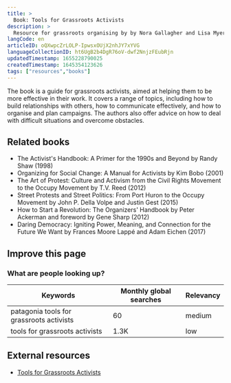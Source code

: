 ```yaml
---
title: >
  Book: Tools for Grassroots Activists
description: >
  Resource for grassroots organising by by Nora Gallagher and Lisa Myers
langCode: en
articleID: oQXwpcZrLOLP-IpwsxOUjX2nhJY7xYVG
languageCollectionID: ht6UgB2b4DgR76oV-dwf2NnjzFEubRjn
updatedTimestamp: 1655228790025
createdTimestamp: 1645354123626
tags: ["resources","books"]
---
```


The book is a guide for grassroots activists, aimed at helping them to be more effective in their work. It covers a range of topics, including how to build relationships with others, how to communicate effectively, and how to organise and plan campaigns. The authors also offer advice on how to deal with difficult situations and overcome obstacles.

## Related books

-   The Activist's Handbook: A Primer for the 1990s and Beyond by Randy Shaw (1998)
-   Organizing for Social Change: A Manual for Activists by Kim Bobo (2001)
-   The Art of Protest: Culture and Activism from the Civil Rights Movement to the Occupy Movement by T.V. Reed (2012)
-   Street Protests and Street Politics: From Port Huron to the Occupy Movement by John P. Della Volpe and Justin Gest (2015)
-   How to Start a Revolution: The Organizers' Handbook by Peter Ackerman and foreword by Gene Sharp (2012)
-   Daring Democracy: Igniting Power, Meaning, and Connection for the Future We Want by Frances Moore Lappé and Adam Eichen (2017)

## Improve this page

### What are people looking up?

<div><table><thead><tr><th>Keywords</th><th>Monthly global searches</th><th>Relevancy</th></tr></thead><tbody><tr><td>patagonia tools for grassroots activists</td><td>60</td><td>medium</td></tr><tr><td>tools for grassroots activists</td><td>1.3K</td><td>low</td></tr></tbody></table></div>

## External resources

-   [Tools for Grassroots Activists](https://www.patagonia.com/product/tools-for-grassroots-activists-paperback-book/BK740.html)